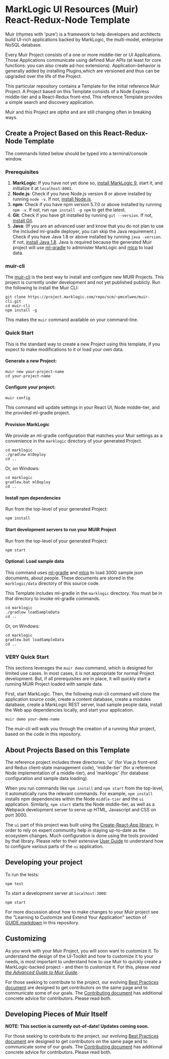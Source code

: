 # MarkLogic UI Resources (Muir) React-Redux-Node Template

Muir (rhymes with 'pure') is a framework to help developers and architects build UI-rich applications backed by MarkLogic, the multi-model, enterprise NoSQL database.

Every Muir Project consists of a one or more middle-tier or UI Applications. Those Applications communicate using defined Muir APIs (at least for core functions: you can also create ad-hoc extensions). Application-behavior is generally added by installing Plugins,which are versioned and thus can be upgraded over the life of the Project.

This particular repository contains a Template for the initial reference Muir Project. A Project based on this Template consists of a Node Express middle-tier and a React-Redux front-end. This reference Template provides a simple search and discovery application.

Muir and this Project are *alpha* and are still changing often in breaking ways.

## Create a Project Based on this React-Redux-Node Template

The commands listed below should be typed into a terminal/console window.

### <a name="prerequisites"></a>Prerequisites

1. **MarkLogic**: If you have not yet done so, [install MarkLogic 9](https://developer.marklogic.com/products), start it, and initialize it at `localhost:8001`.
2. **Node.js**: Check if you have Node.js version 8 or above installed by running `node -v`. If not, [install Node.js](https://nodejs.org). 
3. **npm**: Check if you  have npm version 5.7.0 or above installed by running `npm -v`. If not, run `npm install -g npm` to get the latest.
4. **Git**: Check if you have git installed by running `git --version`. If not, [install Git](https://git-scm.com/book/en/v2/Getting-Started-Installing-Git).
5. **Java**: (If you are an advanced user and know that you do not plan to use the included ml-gradle deployer, you can skip the Java requirement.) Check if you have Java 1.8 or above installed by running `java -version`. If not, [install Java 1.8](https://www.java.com/en/download/help/download_options.xml). Java is required because the generated Muir project will use [ml-gradle](https://github.com/marklogic-community/ml-gradle) to administer MarkLogic and [mlcp](https://developer.marklogic.com/products/mlcp) to load data.

### muir-cli

The [muir-cli](https://project.marklogic.com/repo/users/pmcelwee/repos/muir-cli/browse) is the best way to install and configure new MUIR Projects. This project is currently under development and not yet published publicly. Run the following to install the Muir CLI:

    git clone https://project.marklogic.com/repo/scm/~pmcelwee/muir-cli.git
    cd muir-cli
    npm install -g

This makes the `muir` command available on your command-line.

### Quick Start

This is the standard way to create a new Project using this template, if you expect to make modifications to it or load your own data.

#### Generate a new Project:

    muir new your-project-name
    cd your-project-name

#### Configure your project:

    muir config

This command will update settings in your React UI, Node middle-tier, and the provided ml-gradle project.

#### Provision MarkLogic

We provide an ml-gradle configuration that matches your Muir settings as a convenience in the `marklogic` directory of your generated Project.

    cd marklogic
    ./gradlew mlDeploy
    cd ..

Or, on Windows:

    cd marklogic
    gradlew.bat mlDeploy
    cd ..

#### Install npm dependencies

Run from the top-level of your generated Project:

    npm install

#### Start development servers to run your MUIR Project

Run from the top-level of your generated Project:

    npm start

#### Optional: Load sample data

This command uses [ml-gradle](https://github.com/marklogic-community/ml-gradle) and [mlcp]() to load 3000 sample json documents, about people. These documents are stored in the `marklogic/data` directory of this source code.

This Template includes ml-gradle in the `marklogic` directory. You must be in that directory to invoke ml-gradle commands.

    cd marklogic
    ./gradlew loadSampleData
    cd ..

Or, on Windows:

    cd marklogic
    gradlew.bat loadSampleData
    cd ..

### <a name="very-quick"></a>VERY Quick Start

This sections leverages the `muir demo` command, which is designed for limited use cases. In most cases, it is not appropriate for normal Project development. But, if all prerequisites are in place, it will quickly start a running MUIR Project loaded with sample data.

First, start MarkLogic. Then, the following muir-cli command will clone the application source code, create a content database, create a modules database, create a MarkLogic REST server, load sample people data, install the Web app dependencies locally, and start your application.

    muir demo your-demo-name

The muir-cli will walk you through the creation of a running Muir project, based on the code in this repository.

## About Projects Based on this Template

The reference project includes three directories: 'ui' (for Vue.js front-end and Redux client-state management code), 'middle-tier' (for a reference Node implementation of a middle-tier), and 'marklogic' (for database configuration and sample data loading).

When you run commands like `npm install` and `npm start` from the top-level, it automatically runs the relevant commands. For example, `npm install` installs npm dependencies within the Node `middle-tier` and the `ui` application. Similarly, `npm start` starts the Node middle-tier, as well as a Webpack development server to serve up HTML, Javascript and CSS on port 3000.

The `ui` part of this project was built using the [Create-React-App library](https://github.com/facebookincubator/create-react-app), in order to rely on expert community help in staying up-to-date as the ecosystem changes. Much configuration is done using the tools provided by that library. Please refer to their extensive [User Guide](https://github.com/facebookincubator/create-react-app/blob/master/packages/react-scripts/template/README.md) to understand how to configure various parts of the `ui` application.

## Developing your project

To run the tests:

    npm test

To start a development server at `localhost:3000`:

    npm start

For more discussion about how to make changes to your Muir project see the "Learning to Customize and Extend Your Application" section of [GUIDE.markdown](docs/GUIDE.markdown#developing-your-app) in this repository.

## Customizing

As you work with your Muir Project, you will soon want to customize it. To understand the design of the UI-Toolkit and how to customize it to your needs, is most important to understand how to use Muir to quickly create a MarkLogic-backed project - and then to customize it. For this, please *read [the Advanced Guide to Muir Guide](docs/GUIDE.markdown)*.

For those seeking to contribute to the project, our evolving [Best Practices document](docs/BEST_PRACTICES.markdown) are designed to get contributors on the same page and to communicate some of our goals. The [Contributing document](docs/CONTRIBUTING.markdown) has additional concrete advice for contributors. Please read both.

## Developing Pieces of Muir Itself 

**NOTE: This section is currently out-of-date! Updates coming soon.**

For those seeking to contribute to the project, our evolving [Best Practices document](docs/BEST_PRACTICES.markdown) are designed to get contributors on the same page and to communicate some of our goals. The [Contributing document](docs/CONTRIBUTING.markdown) has additional concrete advice for contributors. Please read both.
